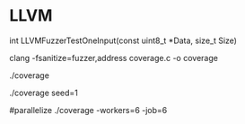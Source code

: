 # LLVM

int LLVMFuzzerTestOneInput(const uint8_t *Data, size_t Size)

clang -fsanitize=fuzzer,address coverage.c -o coverage

./coverage


./coverage seed=1

#parallelize 
./coverage -workers=6 -job=6